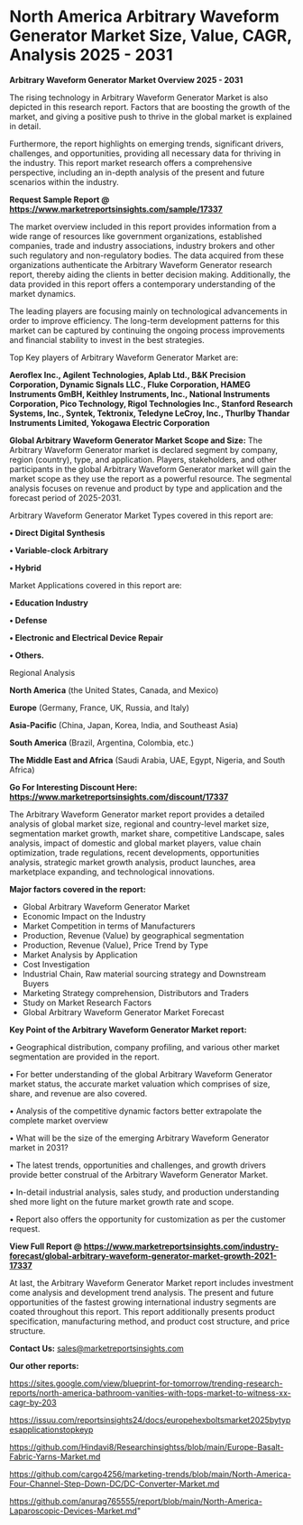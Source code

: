 # North America Arbitrary Waveform Generator Market Size, Value, CAGR, Analysis 2025 - 2031

<Strong> Arbitrary Waveform Generator Market Overview 2025 - 2031</strong>

The rising technology in Arbitrary Waveform Generator Market is also depicted in this research report. Factors that are boosting the growth of the market, and giving a positive push to thrive in the global market is explained in detail.

Furthermore, the report highlights on emerging trends, significant drivers, challenges, and opportunities, providing all necessary data for thriving in the industry. This report market research offers a comprehensive perspective, including an in-depth analysis of the present and future scenarios within the industry.

<strong>Request Sample Report @ <a href=https://www.marketreportsinsights.com/sample/17337>https://www.marketreportsinsights.com/sample/17337</a></strong>

The market overview included in this report provides information from a wide range of resources like government organizations, established companies, trade and industry associations, industry brokers and other such regulatory and non-regulatory bodies. The data acquired from these organizations authenticate the Arbitrary Waveform Generator research report, thereby aiding the clients in better decision making. Additionally, the data provided in this report offers a contemporary understanding of the market dynamics.

The leading players are focusing mainly on technological advancements in order to improve efficiency. The long-term development patterns for this market can be captured by continuing the ongoing process improvements and financial stability to invest in the best strategies.

Top Key players of Arbitrary Waveform Generator Market are:

<strong>Aeroflex Inc., Agilent Technologies, Aplab Ltd., B&K Precision Corporation, Dynamic Signals LLC., Fluke Corporation, HAMEG Instruments GmBH, Keithley Instruments, Inc., National Instruments Corporation, Pico Technology, Rigol Technologies Inc., Stanford Research Systems, Inc., Syntek, Tektronix, Teledyne LeCroy, Inc., Thurlby Thandar Instruments Limited, Yokogawa Electric Corporation</strong>

<strong><b>Global Arbitrary Waveform Generator Market Scope and Size:</b></strong>
The Arbitrary Waveform Generator market is declared segment by company, region (country), type, and application. Players, stakeholders, and other participants in the global Arbitrary Waveform Generator market will gain the market scope as they use the report as a powerful resource. The segmental analysis focuses on revenue and product by type and application and the forecast period of 2025-2031.

Arbitrary Waveform Generator Market Types covered in this report are:

<strong>• Direct Digital Synthesis

• Variable-clock Arbitrary

• Hybrid</strong>

Market Applications covered in this report are:

<strong>• Education Industry

• Defense

• Electronic and Electrical Device Repair

• Others.</strong> 

Regional Analysis

<strong>North America</strong> (the United States, Canada, and Mexico)

<strong>Europe</strong> (Germany, France, UK, Russia, and Italy)

<strong>Asia-Pacific</strong> (China, Japan, Korea, India, and Southeast Asia)

<strong>South America</strong> (Brazil, Argentina, Colombia, etc.)

<strong>The Middle East and Africa</strong> (Saudi Arabia, UAE, Egypt, Nigeria, and South Africa)

<strong>Go For Interesting Discount Here: <a href=https://www.marketreportsinsights.com/discount/17337>https://www.marketreportsinsights.com/discount/17337</a></strong>

The Arbitrary Waveform Generator market report provides a detailed analysis of global market size, regional and country-level market size, segmentation market growth, market share, competitive Landscape, sales analysis, impact of domestic and global market players, value chain optimization, trade regulations, recent developments, opportunities analysis, strategic market growth analysis, product launches, area marketplace expanding, and technological innovations.

<strong><b>Major factors covered in the report:</b></strong>
<ul>
  <li>Global Arbitrary Waveform Generator Market </li>
  <li>Economic Impact on the Industry</li>
  <li>Market Competition in terms of Manufacturers</li>
  <li>Production, Revenue (Value) by geographical segmentation</li>
  <li>Production, Revenue (Value), Price Trend by Type</li>
  <li>Market Analysis by Application</li>
  <li>Cost Investigation</li>
  <li>Industrial Chain, Raw material sourcing strategy and Downstream Buyers</li>
  <li>Marketing Strategy comprehension, Distributors and Traders</li>
  <li>Study on Market Research Factors</li>
  <li>Global Arbitrary Waveform Generator Market Forecast</li>
</ul>

<strong><b>Key Point of the Arbitrary Waveform Generator Market report:</b></strong>

• Geographical distribution, company profiling, and various other market segmentation are provided in the report.

• For better understanding of the global Arbitrary Waveform Generator market status, the accurate market valuation which comprises of size, share, and revenue are also covered.

• Analysis of the competitive dynamic factors better extrapolate the complete market overview

• What will be the size of the emerging Arbitrary Waveform Generator market in 2031?

• The latest trends, opportunities and challenges, and growth drivers provide better construal of the Arbitrary Waveform Generator Market.

• In-detail industrial analysis, sales study, and production understanding shed more light on the future market growth rate and scope.

• Report also offers the opportunity for customization as per the customer request.

<strong><b>View Full Report @ <a href=https://www.marketreportsinsights.com/industry-forecast/global-arbitrary-waveform-generator-market-growth-2021-17337>https://www.marketreportsinsights.com/industry-forecast/global-arbitrary-waveform-generator-market-growth-2021-17337</a></b></strong>


At last, the Arbitrary Waveform Generator Market report includes investment come analysis and development trend analysis. The present and future opportunities of the fastest growing international industry segments are coated throughout this report. This report additionally presents product specification, manufacturing method, and product cost structure, and price structure.

<strong>Contact Us:</strong>
sales@marketreportsinsights.com

<strong>Our other reports:</strong>

<a href=https://sites.google.com/view/blueprint-for-tomorrow/trending-research-reports/north-america-bathroom-vanities-with-tops-market-to-witness-xx-cagr-by-203>https://sites.google.com/view/blueprint-for-tomorrow/trending-research-reports/north-america-bathroom-vanities-with-tops-market-to-witness-xx-cagr-by-203</a>

<a href=https://issuu.com/reportsinsights24/docs/europehexboltsmarket2025bytypesapplicationstopkeyp>https://issuu.com/reportsinsights24/docs/europehexboltsmarket2025bytypesapplicationstopkeyp</a>

<a href=https://github.com/Hindavi8/Researchinsightss/blob/main/Europe-Basalt-Fabric-Yarns-Market.md>https://github.com/Hindavi8/Researchinsightss/blob/main/Europe-Basalt-Fabric-Yarns-Market.md</a>

<a href=https://github.com/cargo4256/marketing-trends/blob/main/North-America-Four-Channel-Step-Down-DC/DC-Converter-Market.md>https://github.com/cargo4256/marketing-trends/blob/main/North-America-Four-Channel-Step-Down-DC/DC-Converter-Market.md</a>

<a href=https://github.com/anurag765555/report/blob/main/North-America-Laparoscopic-Devices-Market.md>https://github.com/anurag765555/report/blob/main/North-America-Laparoscopic-Devices-Market.md</a>"

